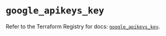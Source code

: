 # `google_apikeys_key`

Refer to the Terraform Registry for docs: [`google_apikeys_key`](https://registry.terraform.io/providers/hashicorp/google-beta/6.14.1/docs/resources/google_apikeys_key).

